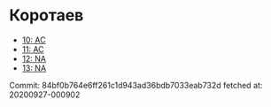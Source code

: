 # Коротаев
- [10: AC](10.md)
- [11: AC](11.md)
- [12: NA](12.md)
- [13: NA](13.md)

Commit: 84bf0b764e6ff261c1d943ad36bdb7033eab732d
 fetched at: 20200927-000902
